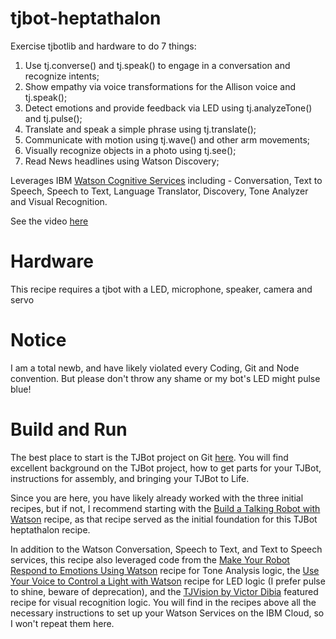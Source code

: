 # tjbot-heptathalon
Exercise tjbotlib and hardware to do 7 things:
1) Use tj.converse() and tj.speak() to engage in a conversation and recognize intents;
2) Show empathy via voice transformations for the Allison voice and tj.speak();
3) Detect emotions and provide feedback via LED using tj.analyzeTone() and tj.pulse();
4) Translate and speak a simple phrase using tj.translate();
5) Communicate with motion using tj.wave() and other arm movements;
6) Visually recognize objects in a photo using tj.see();
7) Read News headlines using Watson Discovery;

Leverages IBM [Watson Cognitive Services](https://www.ibm.com/watson/developercloud/doc/index.html) including - Conversation, Text to Speech, Speech to Text, Language Translator, Discovery, Tone Analyzer and Visual Recognition.

See the video [here](https://youtu.be/bLqGqhc3cRA)

# Hardware
This recipe requires a tjbot with a LED, microphone, speaker, camera and servo

# Notice
I am a total newb, and have likely violated every Coding, Git and Node convention.  But please don't throw any shame or my bot's LED might pulse blue!

# Build and Run
The best place to start is the TJBot project on Git [here](https://github.com/ibmtjbot/tjbot).  You will find excellent background on the TJBot project, how to get parts for your TJBot, instructions for assembly, and bringing your TJBot to Life.

Since you are here, you have likely already worked with the three initial recipes, but if not, I recommend starting with the [Build a Talking Robot with Watson](https://github.com/ibmtjbot/tjbot/tree/master/recipes/conversation) recipe, as that recipe served as the initial foundation for this TJBot heptathalon recipe.

In addition to the Watson Conversation, Speech to Text, and Text to Speech services, this recipe also leveraged code from the [Make Your Robot Respond to Emotions Using Watson](https://github.com/ibmtjbot/tjbot/tree/master/recipes/sentiment_analysis) recipe for Tone Analysis logic, the [Use Your Voice to Control a Light with Watson](https://github.com/ibmtjbot/tjbot/tree/master/recipes/speech_to_text) recipe for LED logic (I prefer pulse to shine, beware of deprecation), and the [TJVision by Victor Dibia](https://github.com/victordibia/tjvision) featured recipe for visual recognition logic.  You will find in the recipes above all the necessary instructions to set up your Watson Services on the IBM Cloud, so I won't repeat them here.
